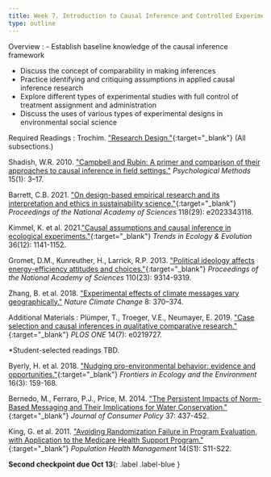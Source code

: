```yaml
---
title: Week 7. Introduction to Causal Inference and Controlled Experiments (Oct 10)
type: outline
---
```


Overview
: - Establish baseline knowledge of the causal inference framework
  - Discuss the concept of comparability in making inferences
  - Practice identifying and critiquing assumptions in applied causal inference research
  - Explore different types of experimental studies with full control of treatment assignment and administration
  - Discuss the uses of various types of experimental designs in environmental social science

Required Readings
: Trochim. ["Research Design."](https://conjointly.com/kb/research-design/){:target="_blank"} (All subsections.)

  Shadish, W.R. 2010. ["Campbell and Rubin: A primer and comparison of their approaches to causal inference in field settings."](https://doi.org/10.1037/a0015916) _Psychological Methods_ 15(1): 3–17.
  
  Barrett, C.B. 2021. ["On design-based empirical research and its interpretation and ethics in sustainability science."](https://doi.org/10.1073/pnas.2023343118){:target="_blank"} _Proceedings of the National Academy of Sciences_ 118(29): e2023343118.
  
  Kimmel, K. et al. 2021.["Causal assumptions and causal inference in ecological experiments."](https://doi.org/10.1016/j.tree.2021.08.008){:target="_blank"} _Trends in Ecology & Evolution_ 36(12): 1141-1152.

  Gromet, D.M., Kunreuther, H., Larrick, R.P. 2013. ["Political ideology affects energy-efficiency attitudes and choices."](https://doi.org/10.1073/pnas.1218453110){:target="_blank"} _Proceedings of the National Academy of Sciences_ 110(23): 9314-9319.

  Zhang, B. et al. 2018. ["Experimental effects of climate messages vary geographically."](https://doi.org/10.1038/s41558-018-0122-0) _Nature Climate Change_ 8: 370–374.

Additional Materials
: Plümper, T., Troeger, V.E., Neumayer, E. 2019. ["Case selection and causal inferences in qualitative comparative research."](https://doi.org/10.1371/journal.pone.0219727){:target="_blank"} _PLOS ONE_ 14(7): e0219727.
  
  *Student-selected readings TBD.

  Byerly, H. et al. 2018. ["Nudging pro-environmental behavior: evidence and opportunities."](https://doi.org/10.1002/fee.1777){:target="_blank"} _Frontiers in Ecology and the Environment_ 16(3): 159-168.

  Bernedo, M., Ferraro, P.J., Price, M. 2014. ["The Persistent Impacts of Norm-Based Messaging and Their Implications for Water Conservation."](https://doi.org/10.1007/s10603-014-9266-0){:target="_blank"} _Journal of Consumer Policy_ 37: 437-452.
  
  King, G. et al. 2011. ["Avoiding Randomization Failure in Program Evaluation, with Application to the Medicare Health Support Program."](https://doi.org/10.1089/pop.2010.0074){:target="_blank"} _Population Health Management_ 14(S1): S11-S22.

**Second checkpoint due Oct 13**{: .label .label-blue }
